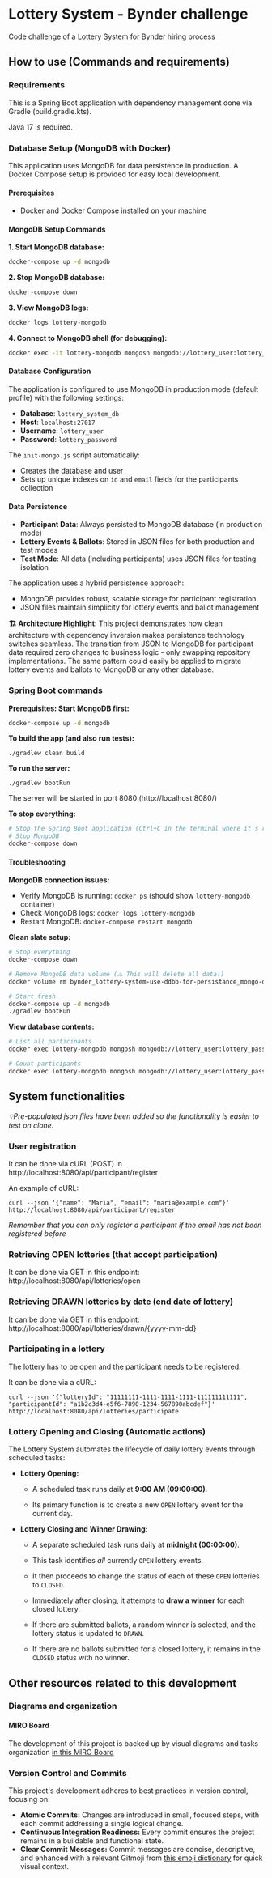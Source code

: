 # Lottery System - Bynder challenge
Code challenge of a Lottery System for Bynder hiring process

## How to use (Commands and requirements)

### Requirements
This is a Spring Boot application with dependency management done via Gradle (build.gradle.kts).

Java 17 is required.

### Database Setup (MongoDB with Docker)

This application uses MongoDB for data persistence in production. A Docker Compose setup is provided for easy local development.

#### Prerequisites
- Docker and Docker Compose installed on your machine

#### MongoDB Setup Commands

**1. Start MongoDB database:**
```bash
docker-compose up -d mongodb
```

**2. Stop MongoDB database:**
```bash
docker-compose down
```

**3. View MongoDB logs:**
```bash
docker logs lottery-mongodb
```

**4. Connect to MongoDB shell (for debugging):**
```bash
docker exec -it lottery-mongodb mongosh mongodb://lottery_user:lottery_password@localhost:27017/lottery_system_db
```

#### Database Configuration

The application is configured to use MongoDB in production mode (default profile) with the following settings:
- **Database**: `lottery_system_db`
- **Host**: `localhost:27017`
- **Username**: `lottery_user`
- **Password**: `lottery_password`

The `init-mongo.js` script automatically:
- Creates the database and user
- Sets up unique indexes on `id` and `email` fields for the participants collection

#### Data Persistence

- **Participant Data**: Always persisted to MongoDB database (in production mode)
- **Lottery Events & Ballots**: Stored in JSON files for both production and test modes
- **Test Mode**: All data (including participants) uses JSON files for testing isolation

The application uses a hybrid persistence approach:
- MongoDB provides robust, scalable storage for participant registration
- JSON files maintain simplicity for lottery events and ballot management

**🏗️ Architecture Highlight**: This project demonstrates how clean architecture with dependency inversion makes persistence technology switches seamless. The transition from JSON to MongoDB for participant data required zero changes to business logic - only swapping repository implementations. The same pattern could easily be applied to migrate lottery events and ballots to MongoDB or any other database.

### Spring Boot commands

**Prerequisites: Start MongoDB first:**
```bash
docker-compose up -d mongodb
```

**To build the app (and also run tests):**

`./gradlew clean build`

**To run the server:**

`./gradlew bootRun`

The server will be started in port 8080 (http://localhost:8080/)

**To stop everything:**
```bash
# Stop the Spring Boot application (Ctrl+C in the terminal where it's running)
# Stop MongoDB
docker-compose down
```

#### Troubleshooting

**MongoDB connection issues:**
- Verify MongoDB is running: `docker ps` (should show `lottery-mongodb` container)
- Check MongoDB logs: `docker logs lottery-mongodb`
- Restart MongoDB: `docker-compose restart mongodb`

**Clean slate setup:**
```bash
# Stop everything
docker-compose down

# Remove MongoDB data volume (⚠️ This will delete all data!)
docker volume rm bynder_lottery-system-use-ddbb-for-persistance_mongo-data

# Start fresh
docker-compose up -d mongodb
./gradlew bootRun
```

**View database contents:**
```bash
# List all participants
docker exec lottery-mongodb mongosh mongodb://lottery_user:lottery_password@localhost:27017/lottery_system_db --eval "db.participants.find().pretty()"

# Count participants
docker exec lottery-mongodb mongosh mongodb://lottery_user:lottery_password@localhost:27017/lottery_system_db --eval "db.participants.countDocuments()"
```

## System functionalities

_💡Pre-populated json files have been added so the functionality is easier to test on clone._

### User registration

It can be done via cURL (POST) in  http://localhost:8080/api/participant/register

An example of cURL:

`
curl --json '{"name": "Maria", "email": "maria@example.com"}' http://localhost:8080/api/participant/register
`

_Remember that you can only register a participant if the email has not been registered before_

### Retrieving OPEN lotteries (that accept participation)

It can be done via GET in this endpoint: http://localhost:8080/api/lotteries/open

### Retrieving DRAWN lotteries by date (end date of lottery)
It can be done via GET in this endpoint: http://localhost:8080/api/lotteries/drawn/{yyyy-mm-dd}

### Participating in a lottery
The lottery has to be open and the participant needs to be registered.

It can be done via a cURL:

`
curl --json '{"lotteryId": "11111111-1111-1111-1111-111111111111", "participantId": "a1b2c3d4-e5f6-7890-1234-567890abcdef"}' http://localhost:8080/api/lotteries/participate
`

### Lottery Opening and Closing (Automatic actions)

The Lottery System automates the lifecycle of daily lottery events through scheduled tasks:

* **Lottery Opening:**

  * A scheduled task runs daily at **9:00 AM (09:00:00)**.

  * Its primary function is to create a new `OPEN` lottery event for the current day.


* **Lottery Closing and Winner Drawing:**

  * A separate scheduled task runs daily at **midnight (00:00:00)**.

  * This task identifies *all* currently `OPEN` lottery events.

  * It then proceeds to change the status of each of these `OPEN` lotteries to `CLOSED`.

  * Immediately after closing, it attempts to **draw a winner** for each closed lottery.

  * If there are submitted ballots, a random winner is selected, and the lottery status is updated to `DRAWN`.

  * If there are no ballots submitted for a closed lottery, it remains in the `CLOSED` status with no winner.

## Other resources related to this development

### Diagrams and organization
#### MIRO Board
The development of this project is backed up by visual diagrams and tasks organization
[in this MIRO Board](https://miro.com/app/board/uXjVIkTX1yU=/?share_link_id=960275875808)

### Version Control and Commits

This project's development adheres to best practices in version control, focusing on:

* **Atomic Commits:** Changes are introduced in small, focused steps, with each commit addressing a single logical change.
* **Continuous Integration Readiness:** Every commit ensures the project remains in a buildable and functional state.
* **Clear Commit Messages:** Commit messages are concise, descriptive, and enhanced with a relevant Gitmoji from [this emoji dictionary](https://gitmoji.dev/) for quick visual context.
